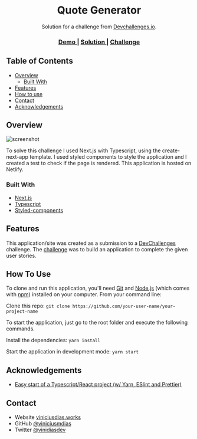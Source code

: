 <!-- Please update value in the {}  -->

<h1 align="center">Quote Generator</h1>

<div align="center">
   Solution for a challenge from  <a href="http://devchallenges.io" target="_blank">Devchallenges.io</a>.
</div>

<div align="center">
  <h3>
    <a href="https://{your-demo-link.your-domain}">
      Demo
    </a>
    <span> | </span>
    <a href="https://{your-url-to-the-solution}">
      Solution
    </a>
    <span> | </span>
    <a href="https://devchallenges.io/challenges/8Y3J4ucAMQpSnYTwwWW8">
      Challenge
    </a>
  </h3>
</div>

<!-- TABLE OF CONTENTS -->

## Table of Contents

- [Overview](#overview)
  - [Built With](#built-with)
- [Features](#features)
- [How to use](#how-to-use)
- [Contact](#contact)
- [Acknowledgements](#acknowledgements)

<!-- OVERVIEW -->

## Overview

![screenshot](https://user-images.githubusercontent.com/16707738/92399059-5716eb00-f132-11ea-8b14-bcacdc8ec97b.png)

To solve this challenge I used Next.js with Typescript, using the create-next-app template.
I used styled components to style the application and I created a test to check if the page is rendered.
This application is hosted on Netlify.

### Built With

<!-- This section should list any major frameworks that you built your project using. Here are a few examples.-->

- [Next.js](https://nextjs.org/)
- [Typescript](https://www.typescriptlang.org/)
- [Styled-components](https://styled-components.com/)

## Features

This application/site was created as a submission to a [DevChallenges](https://devchallenges.io/challenges) challenge. The [challenge](https://devchallenges.io/challenges/8Y3J4ucAMQpSnYTwwWW8) was to build an application to complete the given user stories.

## How To Use

<!-- For example: -->

To clone and run this application, you'll need [Git](https://git-scm.com) and [Node.js](https://nodejs.org/en/download/) (which comes with [npm](http://npmjs.com)) installed on your computer. From your command line:

Clone this repo:
`git clone https://github.com/your-user-name/your-project-name`

To start the application, just go to the root folder and execute the following commands.

Install the dependencies:
`yarn install`

Start the application in development mode:
`yarn start`

## Acknowledgements

- [Easy start of a Typescript/React project (w/ Yarn, ESlint and Prettier) ](https://dev.to/viniciusmdias/easy-start-of-a-typescript-react-project-w-eslint-and-prettier-55d4)

## Contact

- Website [viniciusdias.works](https://viniciusdias.works)
- GitHub [@viniciusmdias](https://github.com/ViniciusmDias)
- Twitter [@vinidiasdev](https://twitter.com/vinidiasdev)
